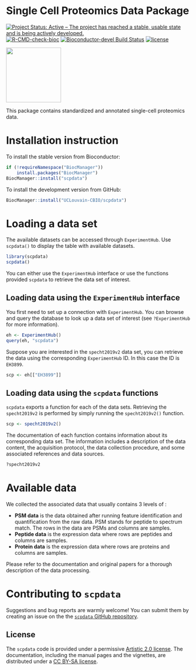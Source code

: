 
# Single Cell Proteomics Data Package

[![Project Status: Active – The project has reached a stable, usable state and is being actively developed.](https://www.repostatus.org/badges/latest/active.svg)](https://www.repostatus.org/#active)
[![R-CMD-check-bioc](https://github.com/UCLouvain-CBIO/scpdata/workflows/R-CMD-check-bioc/badge.svg)](https://github.com/UCLouvain-CBIO/scpdata/actions?query=workflow%3AR-CMD-check-bioc)
[![Bioconductor-devel Build Status](https://bioconductor.org/shields/build/devel/data-experiment/scpdata.svg)](http://bioconductor.org/checkResults/devel/data-experiment-LATEST/scpdata/)
[![license](https://img.shields.io/badge/license-Artistic--2.0-brightgreen.svg)](https://opensource.org/licenses/Artistic-2.0)

<img
src="https://raw.githubusercontent.com/UCLouvain-CBIO/scpdata/master/sticker/sticker.png"
height="150">

This package contains standardized and annotated single-cell proteomics data.

# Installation instruction 

To install the stable version from Bioconductor:

```r
if (!requireNamespace("BiocManager"))
	install.packages("BiocManager")
BiocManager::install("scpdata")
```

To install the development version from GitHub:

```r
BiocManager::install("UCLouvain-CBIO/scpdata")
```

# Loading a data set 

The available datasets can be accessed through `ExperimentHub`. Use 
`scpdata()` to display the table with available datasets.

```r
library(scpdata)
scpdata()
```

You can either use the `ExperimentHub` interface or use the functions
provided `scpdata` to retrieve the data set of interest. 

## Loading data using the `ExperimentHub` interface

You first need to set up a connection with `ExperimentHub`. You can 
browse and query the database to look up a data set of interest (see
`?ExperimentHub` for more information).

```r
eh <- ExperimentHub()
query(eh, "scpdata")
```

Suppose you are interested in the `specht2019v2` data set, you can 
retrieve the data using the corresponding `ExperimentHub` ID. In this
case the ID is `EH3899`.

```r
scp <- eh[["EH3899"]]
```

## Loading data using the `scpdata` functions

`scpdata` exports a function for each of the data sets. Retrieving the
`specht2019v2` is performed by simply running the `specht2019v2()` 
function. 

```r
scp <- specht2019v2()
```

The documentation of each function contains information 
about its corresponding data set. The information includes a 
description of the data content, the acquisition protocol, the data 
collection procedure, and some associated references and data sources.

```r
?specht2019v2
```

# Available data

We collected the associated data that usually contains 3 levels of :

* **PSM data** is the data obtained after running feature 
  identification and quantification from the raw data. PSM stands for 
  peptide to spectrum match. The rows in the data are PSMs and columns
  are samples.
* **Peptide data** is the expression data where rows are peptides and 
  columns are samples.
* **Protein data** is the expression data where rows are proteins and 
  columns are samples.

Please refer to the documentation and original papers for a thorough 
description of the data processing. 

# Contributing to `scpdata`

Suggestions and bug reports are warmly welcome! You can submit them 
by creating an issue on the the 
[`scpdata` GitHub repository](https://github.com/UCLouvain-CBIO/scpdata/issues).

## License

The `scpdata` code is provided under a permissive 
[Artistic 2.0 license](https://opensource.org/licenses/Artistic-2.0). 
The documentation, including the manual pages and the vignettes, are
distributed under a 
[CC BY-SA license](https://creativecommons.org/licenses/by-sa/2.0/).
